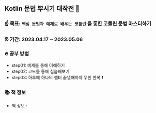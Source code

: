 ## Kotlin 문법 뿌시기 대작전 🥊

### ☝️ 목표: `핵심 문법과 예제로 배우는 코틀린` 을 통한 코틀린 문법 마스터하기
### ⏰ 기간: 2023.04.17 ~ 2023.05.06
### 🔥 공부 방법
  - step01: 예제를 통해 이해하기
  - step02: 코드를 통해 실습해보기
  - step03: 하루에 하나의 챕터 끝낼때까지 무한 반복 ❗️

### 📚 책 정보

- 책 정보 : 
